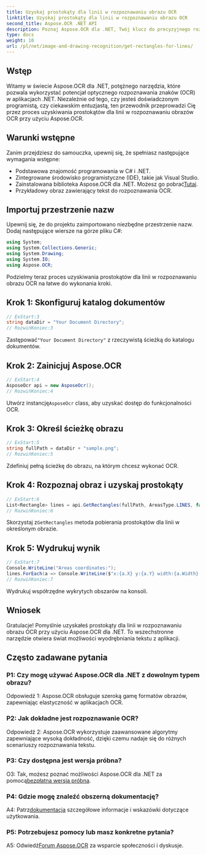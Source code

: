 ```yaml
---
title: Uzyskaj prostokąty dla linii w rozpoznawaniu obrazu OCR
linktitle: Uzyskaj prostokąty dla linii w rozpoznawaniu obrazu OCR
second_title: Aspose.OCR .NET API
description: Poznaj Aspose.OCR dla .NET, Twój klucz do precyzyjnego rozpoznawania obrazów OCR. Uwolnij moc ekstrakcji tekstu bez wysiłku.
type: docs
weight: 10
url: /pl/net/image-and-drawing-recognition/get-rectangles-for-lines/
---
```

## Wstęp

Witamy w świecie Aspose.OCR dla .NET, potężnego narzędzia, które pozwala wykorzystać potencjał optycznego rozpoznawania znaków (OCR) w aplikacjach .NET. Niezależnie od tego, czy jesteś doświadczonym programistą, czy ciekawskim entuzjastą, ten przewodnik przeprowadzi Cię przez proces uzyskiwania prostokątów dla linii w rozpoznawaniu obrazów OCR przy użyciu Aspose.OCR.

## Warunki wstępne

Zanim przejdziesz do samouczka, upewnij się, że spełniasz następujące wymagania wstępne:

- Podstawowa znajomość programowania w C# i .NET.
- Zintegrowane środowisko programistyczne (IDE), takie jak Visual Studio.
-  Zainstalowana biblioteka Aspose.OCR dla .NET. Możesz go pobrać[Tutaj](https://releases.aspose.com/ocr/net/).
- Przykładowy obraz zawierający tekst do rozpoznawania OCR.

## Importuj przestrzenie nazw

Upewnij się, że do projektu zaimportowano niezbędne przestrzenie nazw. Dodaj następujące wiersze na górze pliku C#:

```csharp
using System;
using System.Collections.Generic;
using System.Drawing;
using System.IO;
using Aspose.OCR;
```

Podzielmy teraz proces uzyskiwania prostokątów dla linii w rozpoznawaniu obrazu OCR na łatwe do wykonania kroki.

## Krok 1: Skonfiguruj katalog dokumentów

```csharp
// ExStart:3
string dataDir = "Your Document Directory";
// RozwińKoniec:3
```

 Zastępować`"Your Document Directory"` z rzeczywistą ścieżką do katalogu dokumentów.

## Krok 2: Zainicjuj Aspose.OCR

```csharp
// ExStart:4
AsposeOcr api = new AsposeOcr();
// RozwińKoniec:4
```

 Utwórz instancję`AsposeOcr` class, aby uzyskać dostęp do funkcjonalności OCR.

## Krok 3: Określ ścieżkę obrazu

```csharp
// ExStart:5
string fullPath = dataDir + "sample.png";
// RozwińKoniec:5
```

Zdefiniuj pełną ścieżkę do obrazu, na którym chcesz wykonać OCR.

## Krok 4: Rozpoznaj obraz i uzyskaj prostokąty

```csharp
// ExStart:6
List<Rectangle> lines = api.GetRectangles(fullPath, AreasType.LINES, false);
// RozwińKoniec:6
```

 Skorzystaj z`GetRectangles` metoda pobierania prostokątów dla linii w określonym obrazie.

## Krok 5: Wydrukuj wynik

```csharp
// ExStart:7
Console.WriteLine("Areas coordinates:");
lines.ForEach(a => Console.WriteLine($"x:{a.X} y:{a.Y} width:{a.Width} height:{a.Height}"));
// RozwińKoniec:7
```

Wydrukuj współrzędne wykrytych obszarów na konsoli.

## Wniosek

Gratulacje! Pomyślnie uzyskałeś prostokąty dla linii w rozpoznawaniu obrazu OCR przy użyciu Aspose.OCR dla .NET. To wszechstronne narzędzie otwiera świat możliwości wyodrębniania tekstu z aplikacji.

## Często zadawane pytania

### P1: Czy mogę używać Aspose.OCR dla .NET z dowolnym typem obrazu?

Odpowiedź 1: Aspose.OCR obsługuje szeroką gamę formatów obrazów, zapewniając elastyczność w aplikacjach OCR.

### P2: Jak dokładne jest rozpoznawanie OCR?

Odpowiedź 2: Aspose.OCR wykorzystuje zaawansowane algorytmy zapewniające wysoką dokładność, dzięki czemu nadaje się do różnych scenariuszy rozpoznawania tekstu.

### P3: Czy dostępna jest wersja próbna?

 O3: Tak, możesz poznać możliwości Aspose.OCR dla .NET za pomocą[bezpłatna wersja próbna](https://releases.aspose.com/).

### P4: Gdzie mogę znaleźć obszerną dokumentację?

 A4: Patrz[dokumentacja](https://reference.aspose.com/ocr/net/) szczegółowe informacje i wskazówki dotyczące użytkowania.

### P5: Potrzebujesz pomocy lub masz konkretne pytania?

 A5: Odwiedź[Forum Aspose.OCR](https://forum.aspose.com/c/ocr/16) za wsparcie społeczności i dyskusje.